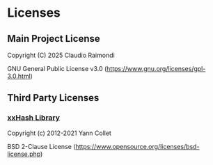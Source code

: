 # Licenses

## Main Project License

Copyright (C) 2025 Claudio Raimondi

GNU General Public License v3.0 (https://www.gnu.org/licenses/gpl-3.0.html)

## Third Party Licenses

### [xxHash Library](https://xxhash.com/)

Copyright (c) 2012-2021 Yann Collet

BSD 2-Clause License (https://www.opensource.org/licenses/bsd-license.php)
